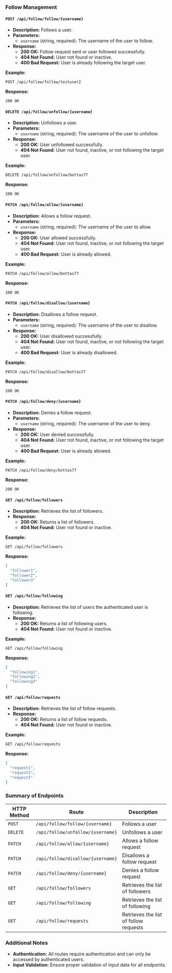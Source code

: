 ### Follow Management

#### `POST /api/follow/follow/{username}`
- **Description:** Follows a user.
- **Parameters:**
  - `username` (string, required): The username of the user to follow.
- **Response:**
  - **200 OK:** Follow request sent or user followed successfully.
  - **404 Not Found:** User not found or inactive.
  - **400 Bad Request:** User is already following the target user.

**Example:**
```http
POST /api/follow/follow/testuser2
```

**Response:**
```http
200 OK
```

#### `DELETE /api/follow/unfollow/{username}`
- **Description:** Unfollows a user.
- **Parameters:**
  - `username` (string, required): The username of the user to unfollow.
- **Response:**
  - **200 OK:** User unfollowed successfully.
  - **404 Not Found:** User not found, inactive, or not following the target user.

**Example:**
```http
DELETE /api/follow/unfollow/bottas77
```

**Response:**
```http
200 OK
```

#### `PATCH /api/follow/allow/{username}`
- **Description:** Allows a follow request.
- **Parameters:**
  - `username` (string, required): The username of the user to allow.
- **Response:**
  - **200 OK:** User allowed successfully.
  - **404 Not Found:** User not found, inactive, or not following the target user.
  - **400 Bad Request:** User is already allowed.

**Example:**
```http
PATCH /api/follow/allow/bottas77
```

**Response:**
```http
200 OK
```

#### `PATCH /api/follow/disallow/{username}`
- **Description:** Disallows a follow request.
- **Parameters:**
  - `username` (string, required): The username of the user to disallow.
- **Response:**
  - **200 OK:** User disallowed successfully.
  - **404 Not Found:** User not found, inactive, or not following the target user.
  - **400 Bad Request:** User is already disallowed.

**Example:**
```http
PATCH /api/follow/disallow/bottas77
```

**Response:**
```http
200 OK
```

#### `PATCH /api/follow/deny/{username}`
- **Description:** Denies a follow request.
- **Parameters:**
  - `username` (string, required): The username of the user to deny.
- **Response:**
  - **200 OK:** User denied successfully.
  - **404 Not Found:** User not found, inactive, or not following the target user.
  - **400 Bad Request:** User is already allowed.

**Example:**
```http
PATCH /api/follow/deny/bottas77
```

**Response:**
```http
200 OK
```

#### `GET /api/follow/followers`
- **Description:** Retrieves the list of followers.
- **Response:**
  - **200 OK:** Returns a list of followers.
  - **404 Not Found:** User not found or inactive.

**Example:**
```http
GET /api/follow/followers
```

**Response:**
```json
[
  "follower1",
  "follower2",
  "follower3"
]
```

#### `GET /api/follow/following`
- **Description:** Retrieves the list of users the authenticated user is following.
- **Response:**
  - **200 OK:** Returns a list of following users.
  - **404 Not Found:** User not found or inactive.

**Example:**
```http
GET /api/follow/following
```

**Response:**
```json
[
  "following1",
  "following2",
  "following3"
]
```

#### `GET /api/follow/requests`
- **Description:** Retrieves the list of follow requests.
- **Response:**
  - **200 OK:** Returns a list of follow requests.
  - **404 Not Found:** User not found or inactive.

**Example:**
```http
GET /api/follow/requests
```

**Response:**
```json
[
  "request1",
  "request2",
  "request3"
]
```

### Summary of Endpoints

| HTTP Method | Route                               | Description                         |
|-------------|-------------------------------------|-------------------------------------|
| `POST`      | `/api/follow/follow/{username}`     | Follows a user                      |
| `DELETE`    | `/api/follow/unfollow/{username}`   | Unfollows a user                    |
| `PATCH`     | `/api/follow/allow/{username}`      | Allows a follow request             |
| `PATCH`     | `/api/follow/disallow/{username}`   | Disallows a follow request          |
| `PATCH`     | `/api/follow/deny/{username}`       | Denies a follow request             |
| `GET`       | `/api/follow/followers`             | Retrieves the list of followers     |
| `GET`       | `/api/follow/following`             | Retrieves the list of following     |
| `GET`       | `/api/follow/requests`              | Retrieves the list of follow requests |

### Additional Notes
- **Authentication:** All routes require authentication and can only be accessed by authenticated users.
- **Input Validation:** Ensure proper validation of input data for all endpoints.